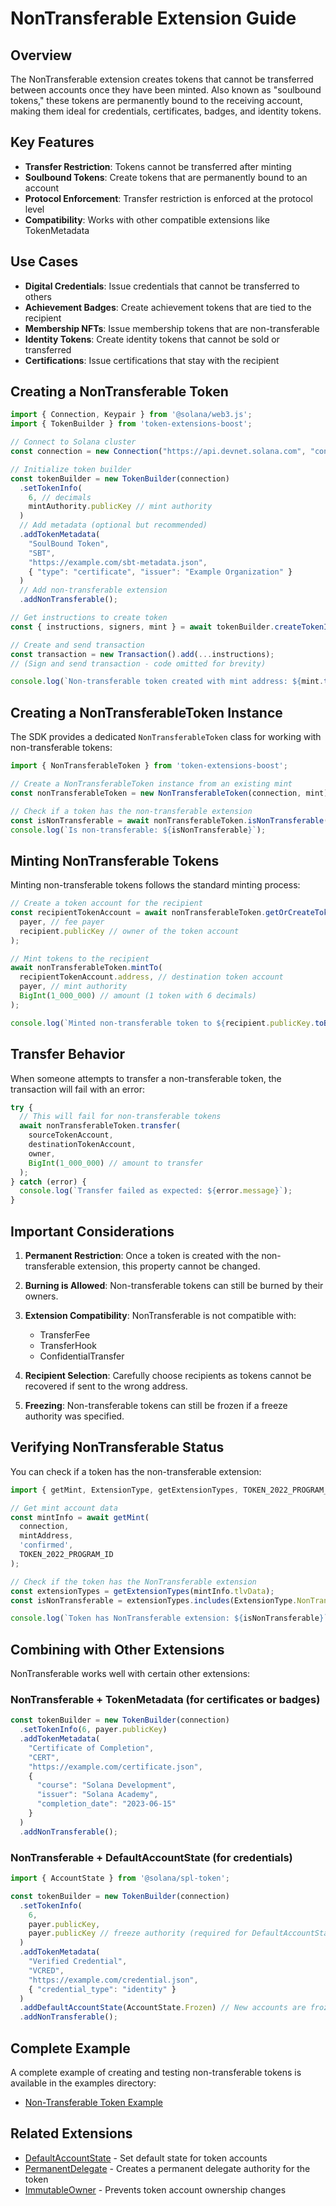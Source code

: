 # NonTransferable Extension Guide

## Overview

The NonTransferable extension creates tokens that cannot be transferred between accounts once they have been minted. Also known as "soulbound tokens," these tokens are permanently bound to the receiving account, making them ideal for credentials, certificates, badges, and identity tokens.

## Key Features

- **Transfer Restriction**: Tokens cannot be transferred after minting
- **Soulbound Tokens**: Create tokens that are permanently bound to an account
- **Protocol Enforcement**: Transfer restriction is enforced at the protocol level
- **Compatibility**: Works with other compatible extensions like TokenMetadata

## Use Cases

- **Digital Credentials**: Issue credentials that cannot be transferred to others
- **Achievement Badges**: Create achievement tokens that are tied to the recipient
- **Membership NFTs**: Issue membership tokens that are non-transferable
- **Identity Tokens**: Create identity tokens that cannot be sold or transferred
- **Certifications**: Issue certifications that stay with the recipient

## Creating a NonTransferable Token

```typescript
import { Connection, Keypair } from '@solana/web3.js';
import { TokenBuilder } from 'token-extensions-boost';

// Connect to Solana cluster
const connection = new Connection("https://api.devnet.solana.com", "confirmed");

// Initialize token builder
const tokenBuilder = new TokenBuilder(connection)
  .setTokenInfo(
    6, // decimals
    mintAuthority.publicKey // mint authority
  )
  // Add metadata (optional but recommended)
  .addTokenMetadata(
    "SoulBound Token",
    "SBT",
    "https://example.com/sbt-metadata.json",
    { "type": "certificate", "issuer": "Example Organization" }
  )
  // Add non-transferable extension
  .addNonTransferable();

// Get instructions to create token
const { instructions, signers, mint } = await tokenBuilder.createTokenInstructions(payer.publicKey);

// Create and send transaction
const transaction = new Transaction().add(...instructions);
// (Sign and send transaction - code omitted for brevity)

console.log(`Non-transferable token created with mint address: ${mint.toBase58()}`);
```

## Creating a NonTransferableToken Instance

The SDK provides a dedicated `NonTransferableToken` class for working with non-transferable tokens:

```typescript
import { NonTransferableToken } from 'token-extensions-boost';

// Create a NonTransferableToken instance from an existing mint
const nonTransferableToken = new NonTransferableToken(connection, mint);

// Check if a token has the non-transferable extension
const isNonTransferable = await nonTransferableToken.isNonTransferable();
console.log(`Is non-transferable: ${isNonTransferable}`);
```

## Minting NonTransferable Tokens

Minting non-transferable tokens follows the standard minting process:

```typescript
// Create a token account for the recipient
const recipientTokenAccount = await nonTransferableToken.getOrCreateTokenAccount(
  payer, // fee payer
  recipient.publicKey // owner of the token account
);

// Mint tokens to the recipient
await nonTransferableToken.mintTo(
  recipientTokenAccount.address, // destination token account
  payer, // mint authority
  BigInt(1_000_000) // amount (1 token with 6 decimals)
);

console.log(`Minted non-transferable token to ${recipient.publicKey.toBase58()}`);
```

## Transfer Behavior

When someone attempts to transfer a non-transferable token, the transaction will fail with an error:

```typescript
try {
  // This will fail for non-transferable tokens
  await nonTransferableToken.transfer(
    sourceTokenAccount,
    destinationTokenAccount,
    owner,
    BigInt(1_000_000) // amount to transfer
  );
} catch (error) {
  console.log(`Transfer failed as expected: ${error.message}`);
}
```

## Important Considerations

1. **Permanent Restriction**: Once a token is created with the non-transferable extension, this property cannot be changed.

2. **Burning is Allowed**: Non-transferable tokens can still be burned by their owners.

3. **Extension Compatibility**: NonTransferable is not compatible with:
   - TransferFee
   - TransferHook
   - ConfidentialTransfer

4. **Recipient Selection**: Carefully choose recipients as tokens cannot be recovered if sent to the wrong address.

5. **Freezing**: Non-transferable tokens can still be frozen if a freeze authority was specified.

## Verifying NonTransferable Status

You can check if a token has the non-transferable extension:

```typescript
import { getMint, ExtensionType, getExtensionTypes, TOKEN_2022_PROGRAM_ID } from '@solana/spl-token';

// Get mint account data
const mintInfo = await getMint(
  connection,
  mintAddress,
  'confirmed',
  TOKEN_2022_PROGRAM_ID
);

// Check if the token has the NonTransferable extension
const extensionTypes = getExtensionTypes(mintInfo.tlvData);
const isNonTransferable = extensionTypes.includes(ExtensionType.NonTransferable);

console.log(`Token has NonTransferable extension: ${isNonTransferable}`);
```

## Combining with Other Extensions

NonTransferable works well with certain other extensions:

### NonTransferable + TokenMetadata (for certificates or badges)

```typescript
const tokenBuilder = new TokenBuilder(connection)
  .setTokenInfo(6, payer.publicKey)
  .addTokenMetadata(
    "Certificate of Completion",
    "CERT",
    "https://example.com/certificate.json",
    { 
      "course": "Solana Development",
      "issuer": "Solana Academy",
      "completion_date": "2023-06-15"
    }
  )
  .addNonTransferable();
```

### NonTransferable + DefaultAccountState (for credentials)

```typescript
import { AccountState } from '@solana/spl-token';

const tokenBuilder = new TokenBuilder(connection)
  .setTokenInfo(
    6, 
    payer.publicKey,
    payer.publicKey // freeze authority (required for DefaultAccountState)
  )
  .addTokenMetadata(
    "Verified Credential",
    "VCRED",
    "https://example.com/credential.json",
    { "credential_type": "identity" }
  )
  .addDefaultAccountState(AccountState.Frozen) // New accounts are frozen by default
  .addNonTransferable();
```

## Complete Example

A complete example of creating and testing non-transferable tokens is available in the examples directory:
- [Non-Transferable Token Example](../examples/non-transferable/create-non-transferable-token.ts)

## Related Extensions

- [DefaultAccountState](./default-account-state.md) - Set default state for token accounts
- [PermanentDelegate](./permanent-delegate.md) - Creates a permanent delegate authority for the token
- [ImmutableOwner](./immutable-owner.md) - Prevents token account ownership changes 